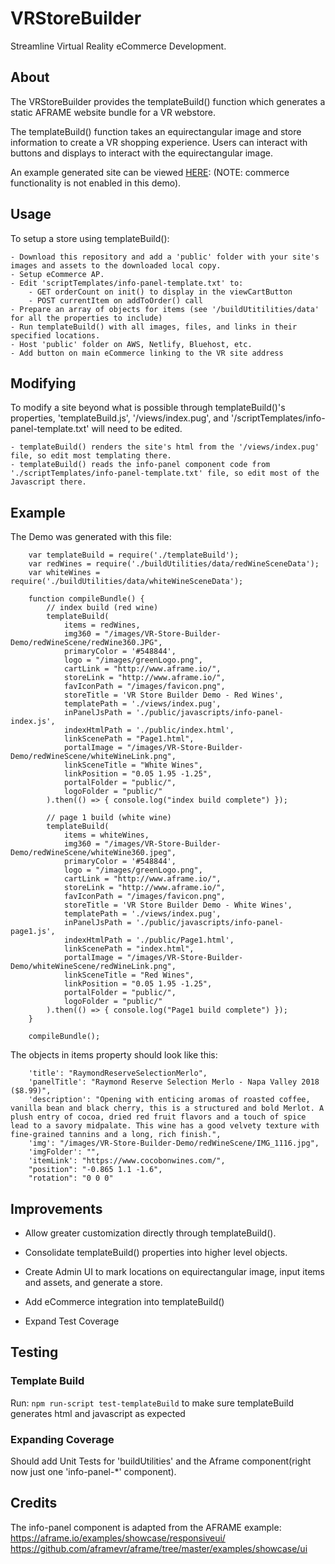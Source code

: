 # VRStoreBuilder
Streamline Virtual Reality eCommerce Development.

## About
The VRStoreBuilder provides the templateBuild() function which generates a static AFRAME website bundle for a VR webstore.

The templateBuild() function takes an equirectangular image and store information to create a VR shopping experience. Users can interact with buttons and displays to interact with the equirectangular image.

An example generated site can be viewed [HERE](https://infallible-brown-61ca35.netlify.app/): (NOTE: commerce functionality is not enabled in this demo).

## Usage
To setup a store using templateBuild(): 

    - Download this repository and add a 'public' folder with your site's images and assets to the downloaded local copy.
    - Setup eCommerce AP.
    - Edit 'scriptTemplates/info-panel-template.txt' to:
        - GET orderCount on init() to display in the viewCartButton
        - POST currentItem on addToOrder() call
    - Prepare an array of objects for items (see '/buildUtitilities/data' for all the properties to include)
    - Run templateBuild() with all images, files, and links in their specified locations.   
    - Host 'public' folder on AWS, Netlify, Bluehost, etc.
    - Add button on main eCommerce linking to the VR site address


## Modifying
To modify a site beyond what is possible through templateBuild()'s properties, 'templateBuild.js', '/views/index.pug', 
and '/scriptTemplates/info-panel-template.txt' will need to be edited.

    - templateBuild() renders the site's html from the '/views/index.pug' file, so edit most templating there.
    - templateBuild() reads the info-panel component code from './scriptTemplates/info-panel-template.txt' file, so edit most of the Javascript there.
   


## Example
The Demo was generated with this file:
```
    var templateBuild = require('./templateBuild');
    var redWines = require('./buildUtilities/data/redWineSceneData');
    var whiteWines = require('./buildUtilities/data/whiteWineSceneData');

    function compileBundle() {
        // index build (red wine)
        templateBuild(
            items = redWines,
            img360 = "/images/VR-Store-Builder-Demo/redWineScene/redWine360.JPG",
            primaryColor = '#548844',
            logo = "/images/greenLogo.png",
            cartLink = "http://www.aframe.io/",
            storeLink = "http://www.aframe.io/",
            favIconPath = "/images/favicon.png",
            storeTitle = 'VR Store Builder Demo - Red Wines',
            templatePath = './views/index.pug',
            inPanelJsPath = './public/javascripts/info-panel-index.js',
            indexHtmlPath = './public/index.html',
            linkScenePath = "Page1.html",
            portalImage = "/images/VR-Store-Builder-Demo/redWineScene/whiteWineLink.png",
            linkSceneTitle = "White Wines",
            linkPosition = "0.05 1.95 -1.25",
            portalFolder = "public/",
            logoFolder = "public/"
        ).then(() => { console.log("index build complete") });

        // page 1 build (white wine)
        templateBuild(
            items = whiteWines,
            img360 = "/images/VR-Store-Builder-Demo/redWineScene/whiteWine360.jpeg",
            primaryColor = '#548844',
            logo = "/images/greenLogo.png",
            cartLink = "http://www.aframe.io/",
            storeLink = "http://www.aframe.io/",
            favIconPath = "/images/favicon.png",
            storeTitle = 'VR Store Builder Demo - White Wines',
            templatePath = './views/index.pug',
            inPanelJsPath = './public/javascripts/info-panel-page1.js',
            indexHtmlPath = './public/Page1.html',
            linkScenePath = "index.html",
            portalImage = "/images/VR-Store-Builder-Demo/whiteWineScene/redWineLink.png",
            linkSceneTitle = "Red Wines",
            linkPosition = "0.05 1.95 -1.25",
            portalFolder = "public/",
            logoFolder = "public/"
        ).then(() => { console.log("Page1 build complete") });
    }

    compileBundle();
```
The objects in items property should look like this: 
```
    'title': "RaymondReserveSelectionMerlo",
    'panelTitle': "Raymond Reserve Selection Merlo - Napa Valley 2018 ($8.99)",
    'description': "Opening with enticing aromas of roasted coffee, vanilla bean and black cherry, this is a structured and bold Merlot. A plush entry of cocoa, dried red fruit flavors and a touch of spice lead to a savory midpalate. This wine has a good velvety texture with fine-grained tannins and a long, rich finish.",
    'img': "/images/VR-Store-Builder-Demo/redWineScene/IMG_1116.jpg",
    'imgFolder': "",
    'itemLink': "https://www.cocobonwines.com/",
    "position": "-0.865 1.1 -1.6",
    "rotation": "0 0 0"
```
## Improvements
- Allow greater customization directly through templateBuild().

- Consolidate templateBuild() properties into higher level objects.

- Create Admin UI to mark locations on equirectangular image, input items and assets, and generate a store.

- Add eCommerce integration into templateBuild()

- Expand Test Coverage

## Testing
### Template Build
Run: `npm run-script test-templateBuild` to make sure templateBuild generates html and javascript as expected

### Expanding Coverage
Should add Unit Tests for 'buildUtilities' and the Aframe component(right now just one 'info-panel-*' component).

## Credits
The info-panel component is adapted from the AFRAME example:
https://aframe.io/examples/showcase/responsiveui/
https://github.com/aframevr/aframe/tree/master/examples/showcase/ui
